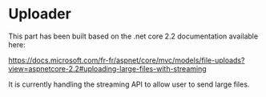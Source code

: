 ﻿# Uploader

This part has been built based on the .net core 2.2 documentation available here:

https://docs.microsoft.com/fr-fr/aspnet/core/mvc/models/file-uploads?view=aspnetcore-2.2#uploading-large-files-with-streaming

It is currently handling the streaming API to allow user to send large files.